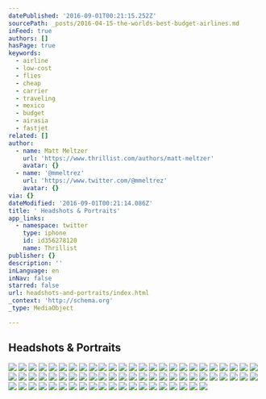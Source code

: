 ```yaml
---
datePublished: '2016-09-01T00:21:15.252Z'
sourcePath: _posts/2016-04-15-the-worlds-best-budget-airlines.md
inFeed: true
authors: []
hasPage: true
keywords:
  - airline
  - low-cost
  - flies
  - cheap
  - carrier
  - traveling
  - mexico
  - budget
  - airasia
  - fastjet
related: []
author:
  - name: Matt Meltzer
    url: 'https://www.thrillist.com/authors/matt-meltzer'
    avatar: {}
  - name: '@mmeltrez'
    url: 'https://www.twitter.com/@mmeltrez'
    avatar: {}
via: {}
dateModified: '2016-09-01T00:21:14.086Z'
title: ' Headshots & Portraits'
app_links:
  - namespace: twitter
    type: iphone
    id: id356278120
    name: Thrillist
publisher: {}
description: ''
inLanguage: en
inNav: false
starred: false
url: headshots-and-portraits/index.html
_context: 'http://schema.org'
_type: MediaObject

---
```

## Headshots & Portraits
![](https://the-grid-user-content.s3-us-west-2.amazonaws.com/3761b3a5-1fc2-4aa6-bd61-cd1b3ea10208.jpg)
![](https://the-grid-user-content.s3-us-west-2.amazonaws.com/17f24f0c-8f27-4e89-88d2-fe018cf3d309.jpg)
![](https://s3-us-west-2.amazonaws.com/the-grid-img/p/17be0c94ac5384131dbdb8e9f4646da227ff1d85.jpg)
![](https://the-grid-user-content.s3-us-west-2.amazonaws.com/96e76f6c-1995-44c7-acc4-a42d31ef8a2d.jpg)
![](https://imgflo.herokuapp.com/graph/2b2431f8e7ba7b0/e1416749b0de1be710e30596f16b8b84/croprotate.jpg?cropheight=4909&cropwidth=6363&degrees=0&input=https%3A%2F%2Fthe-grid-user-content.s3-us-west-2.amazonaws.com%2Fa685dc80-56f5-4076-a1ff-1743d16a11c7.jpg&x=0&y=0)
![](https://the-grid-user-content.s3-us-west-2.amazonaws.com/78b17c84-230e-4e25-a260-2221e4be4285.jpg)
![](https://the-grid-user-content.s3-us-west-2.amazonaws.com/9f3b3d66-0861-4cf8-9421-66c1983fb5cd.jpg)
![](https://the-grid-user-content.s3-us-west-2.amazonaws.com/4a904829-5d43-4d25-b6f7-ac5b043f4733.jpg)
![](https://the-grid-user-content.s3-us-west-2.amazonaws.com/df2de661-3732-4db1-abb9-32c44eda9b76.jpg)
![](https://the-grid-user-content.s3-us-west-2.amazonaws.com/f2bac77b-05eb-47cd-b840-3dfde2280cae.jpg)
![](https://the-grid-user-content.s3-us-west-2.amazonaws.com/2d77f2bd-5975-4587-9e99-9dac3d7504af.jpg)
![](https://the-grid-user-content.s3-us-west-2.amazonaws.com/3aca805c-9f73-441b-9224-9d303499e03f.jpg)
![](https://the-grid-user-content.s3-us-west-2.amazonaws.com/a7eadce5-7987-4cb8-b91e-5ed96c7d6b38.jpg)
![](https://the-grid-user-content.s3-us-west-2.amazonaws.com/97fd6258-eadb-4120-aec9-772d68510c79.jpg)
![](https://the-grid-user-content.s3-us-west-2.amazonaws.com/790a2d7e-c03d-421e-8c59-c50e5c5b6bf7.jpg)
![](https://the-grid-user-content.s3-us-west-2.amazonaws.com/46b92955-5dfa-4a61-b9a9-48db4a1591aa.jpg)
![](https://the-grid-user-content.s3-us-west-2.amazonaws.com/54a1027c-82e0-4595-a78d-314a3a8852b1.jpg)
![](https://the-grid-user-content.s3-us-west-2.amazonaws.com/fbc965f2-e07a-40dd-9c3b-15d015cee541.jpg)
![](https://the-grid-user-content.s3-us-west-2.amazonaws.com/662090ff-fa69-4e82-b310-f7121a1517dc.jpg)
![](https://the-grid-user-content.s3-us-west-2.amazonaws.com/230d5c51-125e-4ea8-bbe7-0667533b5697.jpg)
![](https://the-grid-user-content.s3-us-west-2.amazonaws.com/177bdc61-b3dc-4648-a97f-32b960bd227c.jpg)
![](https://the-grid-user-content.s3-us-west-2.amazonaws.com/81cf3db7-9907-47f4-8176-b2b525470eb0.jpg)
![](https://the-grid-user-content.s3-us-west-2.amazonaws.com/9a35c810-c177-4687-be43-360afc371267.jpg)
![](https://the-grid-user-content.s3-us-west-2.amazonaws.com/03696e44-ca21-415d-a652-7c11d2d89d9f.jpg)
![](https://the-grid-user-content.s3-us-west-2.amazonaws.com/2faae6d9-464b-4b95-8411-87d6817161bc.jpg)
![](https://the-grid-user-content.s3-us-west-2.amazonaws.com/e5028df2-16ce-4da1-b72d-b4c6f5dcc65f.jpg)
![](https://the-grid-user-content.s3-us-west-2.amazonaws.com/ca853b7c-e37c-4da3-b22e-c35c52e6ab9d.jpg)
![](https://the-grid-user-content.s3-us-west-2.amazonaws.com/5c10a371-7e1b-4fe6-84c6-587725e715e7.jpg)
![](https://the-grid-user-content.s3-us-west-2.amazonaws.com/73f05837-5450-4e6c-861f-629edc4200ef.jpg)
![](https://the-grid-user-content.s3-us-west-2.amazonaws.com/5bbaab31-6e62-4191-8ade-022d90dec6e3.jpg)
![](https://the-grid-user-content.s3-us-west-2.amazonaws.com/563c1d29-c84c-4bab-8a7d-819908268e7f.jpg)
![](https://the-grid-user-content.s3-us-west-2.amazonaws.com/c8a2083c-30d2-47cb-9d87-6a22c38c4670.jpg)
![](https://the-grid-user-content.s3-us-west-2.amazonaws.com/7eb3420c-0c85-461f-92d8-2bd6dce3ef41.jpg)
![](https://the-grid-user-content.s3-us-west-2.amazonaws.com/488c338b-d82f-4a1a-b017-9888c8acb60f.jpg)
![](https://the-grid-user-content.s3-us-west-2.amazonaws.com/a222b808-3cac-4b1e-88ec-f466c1e16d72.jpg)
![](https://the-grid-user-content.s3-us-west-2.amazonaws.com/b4618fa7-763b-4cac-b3ef-1b59cfd1e766.jpg)
![](https://the-grid-user-content.s3-us-west-2.amazonaws.com/83ecd6cc-dc4a-41e8-887c-2380835564b9.jpg)
![](https://the-grid-user-content.s3-us-west-2.amazonaws.com/64a89d1a-24aa-4848-9936-90fe6b27ccac.jpg)
![](https://the-grid-user-content.s3-us-west-2.amazonaws.com/78909680-bcbf-4960-af8d-087db4e705e3.jpg)
![](https://the-grid-user-content.s3-us-west-2.amazonaws.com/a24ccf88-6b48-4175-8ec2-ff88d70096e0.jpg)
![](https://the-grid-user-content.s3-us-west-2.amazonaws.com/95a3729f-4918-4f05-96e7-b8f1b76c4398.jpg)
![](https://the-grid-user-content.s3-us-west-2.amazonaws.com/2e1451dc-6c2d-467e-9078-8bccfa075354.jpg)
![](https://the-grid-user-content.s3-us-west-2.amazonaws.com/167849ac-d7bc-4fc1-b87f-f18a2d814d0d.jpg)
![](https://the-grid-user-content.s3-us-west-2.amazonaws.com/a5f62561-b868-490f-a000-81cf745f7f38.jpg)
![](https://the-grid-user-content.s3-us-west-2.amazonaws.com/94e378bf-ef5d-4713-8ece-7c3cee018bf9.jpg)
![](https://the-grid-user-content.s3-us-west-2.amazonaws.com/0425b659-7ccc-42a9-92b6-82b9f112c4f6.jpg)
![](https://s3-us-west-2.amazonaws.com/the-grid-img/p/34a5c9d309db7d7c27a39db76c7c9d1c91de5de8.jpg)
![](https://the-grid-user-content.s3-us-west-2.amazonaws.com/4905be68-4d2c-4013-9403-d8af78d4677f.jpg)
![](https://s3-us-west-2.amazonaws.com/the-grid-img/p/1a5105316ffbddbb337ccbe350b88eca6bae446f.jpg)
![](https://the-grid-user-content.s3-us-west-2.amazonaws.com/ac4368d3-5089-4e68-b24d-80e52bf802da.jpg)
![](https://the-grid-user-content.s3-us-west-2.amazonaws.com/4eaf7a6d-0262-49cf-b07b-30a1b3fa0804.jpg)
![](https://s3-us-west-2.amazonaws.com/the-grid-img/p/6d5fbfc93947872b1188168ca0c6265bb986824d.jpg)
![](https://the-grid-user-content.s3-us-west-2.amazonaws.com/e8cdb483-5191-49bf-bad9-950febdca9fa.jpg)
![](https://the-grid-user-content.s3-us-west-2.amazonaws.com/05df8047-d03f-4b0d-bafe-d41797e49e71.jpg)
![](https://the-grid-user-content.s3-us-west-2.amazonaws.com/2df46f21-fcd9-4a86-8e30-0df7c721f4d5.jpg)
![](https://the-grid-user-content.s3-us-west-2.amazonaws.com/0ecebe2b-bcc6-4bae-bb66-06b6fc2b4a08.jpg)
![](https://the-grid-user-content.s3-us-west-2.amazonaws.com/ab918b00-c819-415b-ba04-269692165105.jpg)
![](https://the-grid-user-content.s3-us-west-2.amazonaws.com/4ab51053-4655-4495-96b6-b5788a306d77.jpg)
![](https://the-grid-user-content.s3-us-west-2.amazonaws.com/fd4d9ae8-de43-42ff-adb5-c76e29e3801f.jpg)
![](https://the-grid-user-content.s3-us-west-2.amazonaws.com/790110be-7dbb-4891-8155-f01ebb15717c.jpg)
![](https://the-grid-user-content.s3-us-west-2.amazonaws.com/90e38b39-872c-431a-ba0f-694ad80ee916.jpg)
![](https://the-grid-user-content.s3-us-west-2.amazonaws.com/6058e515-e733-4a1d-9cb1-a5b5bac2a5e7.jpg)
![](https://the-grid-user-content.s3-us-west-2.amazonaws.com/677e8204-4492-4adb-9e48-31cb212fbfce.jpg)
![](https://the-grid-user-content.s3-us-west-2.amazonaws.com/dd3184df-8c16-4291-8129-187370d1a457.jpg)
![](https://the-grid-user-content.s3-us-west-2.amazonaws.com/e95af8f6-39c1-44f7-bd77-cdf27cfd7d38.jpg)
![](https://the-grid-user-content.s3-us-west-2.amazonaws.com/d1b929bb-1da8-46c4-86cd-817f75a538d8.jpg)
![](https://the-grid-user-content.s3-us-west-2.amazonaws.com/294deced-036a-4b81-9194-a9b7e6f4907d.jpg)
![](https://the-grid-user-content.s3-us-west-2.amazonaws.com/a1e9568c-7024-4a10-b687-13068a6dfa83.jpg)
![](https://the-grid-user-content.s3-us-west-2.amazonaws.com/47e9e10e-3a92-4794-b980-97a12a0c6255.jpg)
![](https://s3-us-west-2.amazonaws.com/the-grid-img/p/4548320ea5ddb58dc5c34f6cb7a6c2a6cd43d66b.jpg)